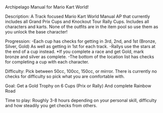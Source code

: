 Archipelago Manual for Mario Kart World!

Description: A Track focused Mario Kart World Manual AP that currently includes all Grand Prix Cups and Knockout Tour Rally Cups. Includes all characters and karts. None of the outfits are in the item pool so use them as you unlock the base character!

Progression: 
-Each cup has checks for getting in 3rd, 2nd, and 1st (Bronze, Silver, Gold) As well as getting in 1st for each track.
-Rallys use the stars at the end of a cup instead. 
*If you complete a race and get Gold, mark bronze and silver as complete. 
-The bottom of the location list has checks for completing a cup with each character.

Difficulty: Pick between 50cc, 100cc, 150cc, or mirror. There is currently no checks for difficulty so pick what you are comfortable with.

Goal: Get a Gold Trophy on 6 Cups (Prix or Rally) 
And complete Rainbow Road

Time to play: 
Roughly 3-8 hours depending on your personal skill, difficulty and how steadily you get checks from others.
